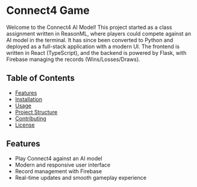 # Connect4 Game

Welcome to the Connect4 AI Model! This project started as a class assignment written in ReasonML, where players could compete against an AI model in the terminal. It has since been converted to Python and deployed as a full-stack application with a modern UI. The frontend is written in React (TypeScript), and the backend is powered by Flask, with Firebase managing the records (Wins/Losses/Draws).

## Table of Contents

- [Features](#features)
- [Installation](#installation)
- [Usage](#usage)
- [Project Structure](#project-structure)
- [Contributing](#contributing)
- [License](#license)

## Features

- Play Connect4 against an AI model
- Modern and responsive user interface
- Record management with Firebase
- Real-time updates and smooth gameplay experience
